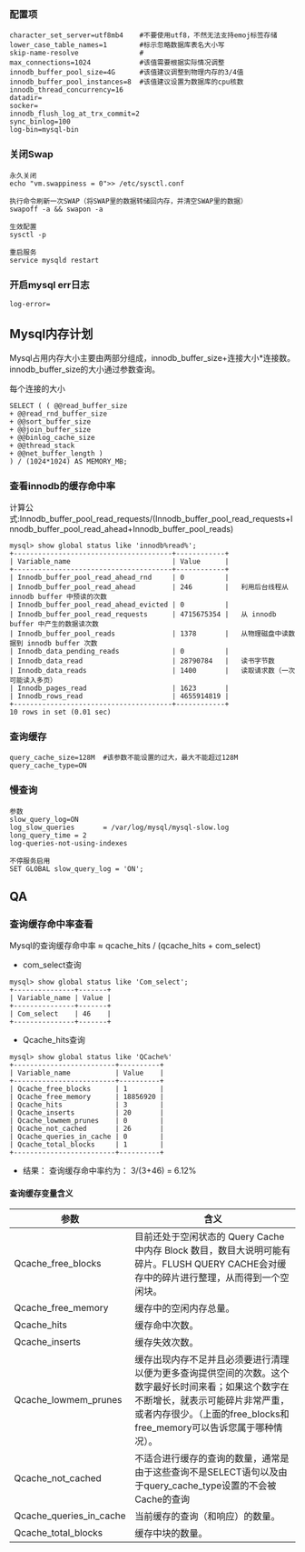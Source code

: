 ### 配置项

```
character_set_server=utf8mb4    #不要使用utf8，不然无法支持emoj标签存储
lower_case_table_names=1        #标示忽略数据库表名大小写
skip-name-resolve				#
max_connections=1024			#该值需要根据实际情况调整
innodb_buffer_pool_size=4G      #该值建议调整到物理内存的3/4值
innodb_buffer_pool_instances=8  #该值建议设置为数据库的cpu核数
innodb_thread_concurrency=16
datadir=
socker=
innodb_flush_log_at_trx_commit=2
sync_binlog=100
log-bin=mysql-bin

```



### 关闭Swap

```
永久关闭
echo "vm.swappiness = 0">> /etc/sysctl.conf 

执行命令刷新一次SWAP（将SWAP里的数据转储回内存，并清空SWAP里的数据）
swapoff -a && swapon -a

生效配置
sysctl -p 

重启服务
service mysqld restart
```



### 开启mysql err日志

```
log-error=
```

## Mysql内存计划
Mysql占用内存大小主要由两部分组成，innodb_buffer_size+连接大小*连接数。
innodb_buffer_size的大小通过参数查询。

每个连接的大小
```
SELECT ( ( @@read_buffer_size
+ @@read_rnd_buffer_size
+ @@sort_buffer_size
+ @@join_buffer_size
+ @@binlog_cache_size
+ @@thread_stack
+ @@net_buffer_length )
) / (1024*1024) AS MEMORY_MB;
```

### 查看innodb的缓存命中率
计算公式:Innodb_buffer_pool_read_requests/(Innodb_buffer_pool_read_requests+Innodb_buffer_pool_read_ahead+Innodb_buffer_pool_reads)
```
mysql> show global status like 'innodb%read%';
+---------------------------------------+------------+
| Variable_name                         | Value      |
+---------------------------------------+------------+
| Innodb_buffer_pool_read_ahead_rnd     | 0          |
| Innodb_buffer_pool_read_ahead         | 246        |   利用后台线程从 innodb buffer 中预读的次数
| Innodb_buffer_pool_read_ahead_evicted | 0          |
| Innodb_buffer_pool_read_requests      | 4715675354 |   从 innodb buffer 中产生的数据读次数
| Innodb_buffer_pool_reads              | 1378       |   从物理磁盘中读数据到 innodb buffer 次数
| Innodb_data_pending_reads             | 0          |
| Innodb_data_read                      | 28790784   |   读书字节数
| Innodb_data_reads                     | 1400       |   读取请求数（一次可能读入多页）
| Innodb_pages_read                     | 1623       |
| Innodb_rows_read                      | 4655914819 |
+---------------------------------------+------------+
10 rows in set (0.01 sec)
```


### 查询缓存

```\query_cache_size=128M
query_cache_size=128M  #该参数不能设置的过大，最大不能超过128M
query_cache_type=ON
```

### 慢查询

```
参数
slow_query_log=ON
log_slow_queries       = /var/log/mysql/mysql-slow.log
long_query_time = 2
log-queries-not-using-indexes

不停服务启用
SET GLOBAL slow_query_log = 'ON';
```

## QA

### 查询缓存命中率查看

Mysql的查询缓存命中率 ≈ qcache_hits / (qcache_hits + com_select)

- com_select查询

```mysql
mysql> show global status like 'Com_select';
+---------------+-------+
| Variable_name | Value |
+---------------+-------+
| Com_select    | 46    |
+---------------+-------+
```

- Qcache_hits查询

```
mysql> show global status like 'QCache%'
+-------------------------+----------+
| Variable_name           | Value    |
+-------------------------+----------+
| Qcache_free_blocks      | 1        |
| Qcache_free_memory      | 18856920 |
| Qcache_hits             | 3        |
| Qcache_inserts          | 20       |
| Qcache_lowmem_prunes    | 0        |
| Qcache_not_cached       | 26       |
| Qcache_queries_in_cache | 0        |
| Qcache_total_blocks     | 1        |
+-------------------------+----------+
```

- 结果：  查询缓存命中率约为： 3/(3+46) = 6.12%



#### 查询缓存变量含义



| 参数                    | 含义                                                         |
| ----------------------- | ------------------------------------------------------------ |
| Qcache_free_blocks      | 目前还处于空闲状态的 Query Cache中内存 Block 数目，数目大说明可能有碎片。FLUSH QUERY CACHE会对缓存中的碎片进行整理，从而得到一个空闲块。 |
| Qcache_free_memory      | 缓存中的空闲内存总量。                                       |
| Qcache_hits             | 缓存命中次数。                                               |
| Qcache_inserts          | 缓存失效次数。                                               |
| Qcache_lowmem_prunes    | 缓存出现内存不足并且必须要进行清理以便为更多查询提供空间的次数。这个数字最好长时间来看；如果这个数字在不断增长，就表示可能碎片非常严重，或者内存很少。（上面的free_blocks和free_memory可以告诉您属于哪种情况）。 |
| Qcache_not_cached       | 不适合进行缓存的查询的数量，通常是由于这些查询不是SELECT语句以及由于query_cache_type设置的不会被Cache的查询 |
| Qcache_queries_in_cache | 当前缓存的查询（和响应）的数量。                             |
| Qcache_total_blocks     | 缓存中块的数量。                                             |
